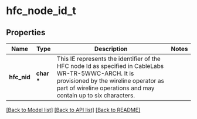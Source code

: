 # hfc_node_id_t

## Properties
Name | Type | Description | Notes
------------ | ------------- | ------------- | -------------
**hfc_nid** | **char \*** | This IE represents the identifier of the HFC node Id as specified in CableLabs WR-TR-5WWC-ARCH. It is provisioned by the wireline operator as part of wireline operations and may contain up to six characters.  | 

[[Back to Model list]](../README.md#documentation-for-models) [[Back to API list]](../README.md#documentation-for-api-endpoints) [[Back to README]](../README.md)


